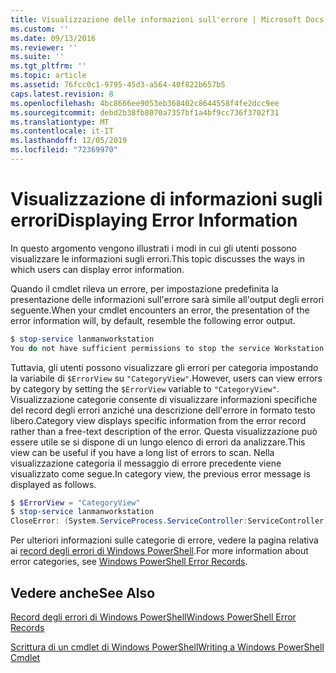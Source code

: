```yaml
---
title: Visualizzazione delle informazioni sull'errore | Microsoft Docs
ms.custom: ''
ms.date: 09/13/2016
ms.reviewer: ''
ms.suite: ''
ms.tgt_pltfrm: ''
ms.topic: article
ms.assetid: 76fcc0c1-9795-45d3-a564-40f822b657b5
caps.latest.revision: 8
ms.openlocfilehash: 4bc8666ee9053eb368402c8644558f4fe2dcc9ee
ms.sourcegitcommit: debd2b38fb8070a7357bf1a4bf9cc736f3702f31
ms.translationtype: MT
ms.contentlocale: it-IT
ms.lasthandoff: 12/05/2019
ms.locfileid: "72369970"
---
```

# <a name="displaying-error-information"></a><span data-ttu-id="1d1a5-102">Visualizzazione di informazioni sugli errori</span><span class="sxs-lookup"><span data-stu-id="1d1a5-102">Displaying Error Information</span></span>

<span data-ttu-id="1d1a5-103">In questo argomento vengono illustrati i modi in cui gli utenti possono visualizzare le informazioni sugli errori.</span><span class="sxs-lookup"><span data-stu-id="1d1a5-103">This topic discusses the ways in which users can display error information.</span></span>

<span data-ttu-id="1d1a5-104">Quando il cmdlet rileva un errore, per impostazione predefinita la presentazione delle informazioni sull'errore sarà simile all'output degli errori seguente.</span><span class="sxs-lookup"><span data-stu-id="1d1a5-104">When your cmdlet encounters an error, the presentation of the error information will, by default, resemble the following error output.</span></span>

```powershell
$ stop-service lanmanworkstation
You do not have sufficient permissions to stop the service Workstation.
```

<span data-ttu-id="1d1a5-105">Tuttavia, gli utenti possono visualizzare gli errori per categoria impostando la variabile di `$ErrorView` su `"CategoryView"`.</span><span class="sxs-lookup"><span data-stu-id="1d1a5-105">However, users can view errors by category by setting the `$ErrorView` variable to `"CategoryView"`.</span></span> <span data-ttu-id="1d1a5-106">Visualizzazione categorie consente di visualizzare informazioni specifiche del record degli errori anziché una descrizione dell'errore in formato testo libero.</span><span class="sxs-lookup"><span data-stu-id="1d1a5-106">Category view displays specific information from the error record rather than a free-text description of the error.</span></span> <span data-ttu-id="1d1a5-107">Questa visualizzazione può essere utile se si dispone di un lungo elenco di errori da analizzare.</span><span class="sxs-lookup"><span data-stu-id="1d1a5-107">This view can be useful if you have a long list of errors to scan.</span></span> <span data-ttu-id="1d1a5-108">Nella visualizzazione categoria il messaggio di errore precedente viene visualizzato come segue.</span><span class="sxs-lookup"><span data-stu-id="1d1a5-108">In category view, the previous error message is displayed as follows.</span></span>

```powershell
$ $ErrorView = "CategoryView"
$ stop-service lanmanworkstation
CloseError: (System.ServiceProcess.ServiceController:ServiceController) [stop-service], ServiceCommandException
```

<span data-ttu-id="1d1a5-109">Per ulteriori informazioni sulle categorie di errore, vedere la pagina relativa ai [record degli errori di Windows PowerShell](./windows-powershell-error-records.md).</span><span class="sxs-lookup"><span data-stu-id="1d1a5-109">For more information about error categories, see [Windows PowerShell Error Records](./windows-powershell-error-records.md).</span></span>

## <a name="see-also"></a><span data-ttu-id="1d1a5-110">Vedere anche</span><span class="sxs-lookup"><span data-stu-id="1d1a5-110">See Also</span></span>

[<span data-ttu-id="1d1a5-111">Record degli errori di Windows PowerShell</span><span class="sxs-lookup"><span data-stu-id="1d1a5-111">Windows PowerShell Error Records</span></span>](./windows-powershell-error-records.md)

[<span data-ttu-id="1d1a5-112">Scrittura di un cmdlet di Windows PowerShell</span><span class="sxs-lookup"><span data-stu-id="1d1a5-112">Writing a Windows PowerShell Cmdlet</span></span>](./writing-a-windows-powershell-cmdlet.md)
